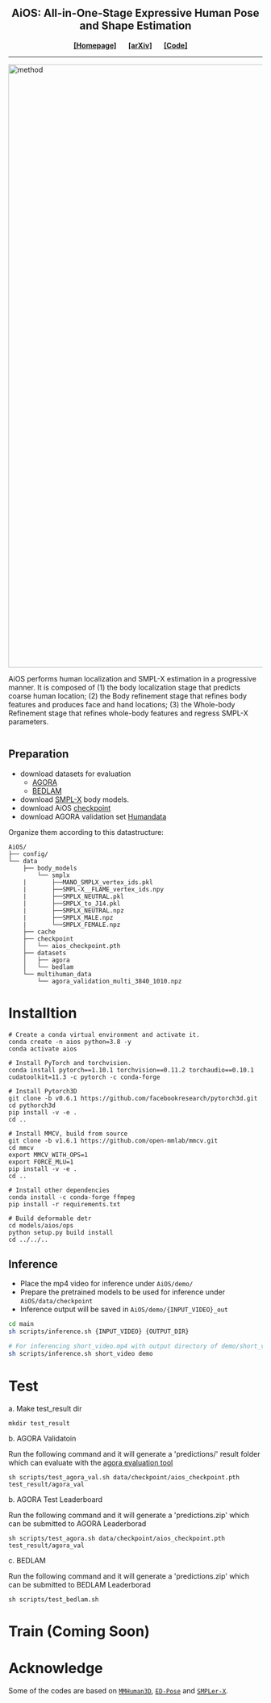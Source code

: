 <div align="center">
    <h2>
      AiOS: All-in-One-Stage Expressive Human Pose and Shape Estimation
    </h2>
</div>

<div align="center">
    <a href="https://ttxskk.github.io/AiOS/" class="button"><b>[Homepage]</b></a> &nbsp;&nbsp;&nbsp;&nbsp;
    <a href="https://arxiv.org/abs/2403.17934" class="button"><b>[arXiv]</b></a> &nbsp;&nbsp;&nbsp;&nbsp;
    <a href="https://ttxskk.github.io/AiOS/" class="button"><b>[Code]</b></a> &nbsp;&nbsp;&nbsp;&nbsp;
</div>

---
<img width="1195" alt="method" src="https://github.com/ttxskk/AiOS/assets/24960075/40177dd2-886e-4f17-addc-ba4729bcc58e">

<div class="columns is-centered has-text-centered">
  <div class="column">
    <div class="content has-text-justified">
      <p>
        AiOS performs human localization and SMPL-X estimation in a progressive manner.
        It is composed of (1) the body localization stage that predicts coarse human location;
        (2) the Body refinement stage that refines body features and produces face and
        hand locations; (3) the Whole-body Refinement stage that refines whole-body features and regress SMPL-X
        parameters.
      </p>
    </div>
  </div>
</div>



## Preparation
- download datasets for evaluation
  - [AGORA](https://agora.is.tue.mpg.de/index.html)       
  - [BEDLAM](https://bedlam.is.tue.mpg.de/index.html)      
- download [SMPL-X](https://smpl-x.is.tue.mpg.de/) body models.
- download AiOS [checkpoint]()
- download AGORA validation set [Humandata](https://drive.google.com/file/d/1cjCVwrFdZ9qMXsA_yaZa3_plYYK8uyPU/view?usp=sharing)

Organize them according to this datastructure:
```text
AiOS/
├── config/
└── data
    ├── body_models
        └── smplx
    |       ├──MANO_SMPLX_vertex_ids.pkl
    |       ├──SMPL-X__FLAME_vertex_ids.npy
    |       ├──SMPLX_NEUTRAL.pkl
    |       ├──SMPLX_to_J14.pkl
    |       ├──SMPLX_NEUTRAL.npz
    |       ├──SMPLX_MALE.npz
    |       └──SMPLX_FEMALE.npz
    ├── cache
    ├── checkpoint
    │   └── aios_checkpoint.pth
    ├── datasets
    │   ├── agora
    │   └── bedlam
    └── multihuman_data
        └── agora_validation_multi_3840_1010.npz
```
# Installtion

```shell
# Create a conda virtual environment and activate it.
conda create -n aios python=3.8 -y
conda activate aios

# Install PyTorch and torchvision.
conda install pytorch==1.10.1 torchvision==0.11.2 torchaudio==0.10.1 cudatoolkit=11.3 -c pytorch -c conda-forge

# Install Pytorch3D
git clone -b v0.6.1 https://github.com/facebookresearch/pytorch3d.git
cd pythorch3d
pip install -v -e .
cd ..

# Install MMCV, build from source
git clone -b v1.6.1 https://github.com/open-mmlab/mmcv.git
cd mmcv
export MMCV_WITH_OPS=1
export FORCE_MLU=1
pip install -v -e .
cd ..

# Install other dependencies
conda install -c conda-forge ffmpeg
pip install -r requirements.txt 

# Build deformable detr
cd models/aios/ops
python setup.py build install
cd ../../..
```

## Inference 
- Place the mp4 video for inference under `AiOS/demo/`
- Prepare the pretrained models to be used for inference under `AiOS/data/checkpoint`
- Inference output will be saved in `AiOS/demo/{INPUT_VIDEO}_out` 

```bash
cd main
sh scripts/inference.sh {INPUT_VIDEO} {OUTPUT_DIR} 

# For inferencing short_video.mp4 with output directory of demo/short_video_out
sh scripts/inference.sh short_video demo
```
# Test
a. Make test_result dir 
```shell
mkdir test_result
```


b. AGORA Validatoin

Run the following command and it will generate a 'predictions/' result folder which can evaluate with the [agora evaluation tool](https://github.com/pixelite1201/agora_evaluation)    

```shell
sh scripts/test_agora_val.sh data/checkpoint/aios_checkpoint.pth test_result/agora_val
```


b. AGORA Test Leaderboard


Run the following command and it will generate a 'predictions.zip' which can be submitted to AGORA Leaderborad
```shell
sh scripts/test_agora.sh data/checkpoint/aios_checkpoint.pth test_result/agora_val
```


c. BEDLAM


Run the following command and it will generate a 'predictions.zip' which can be submitted to BEDLAM Leaderborad
```shell
sh scripts/test_bedlam.sh
```

# Train (Coming Soon)



# Acknowledge

Some of the codes are based on [`MMHuman3D`](https://github.com/open-mmlab/mmhuman3d/blob/main/docs/install.md), [`ED-Pose`](https://github.com/IDEA-Research/ED-Pose/tree/master) and [`SMPLer-X`](https://github.com/caizhongang/SMPLer-X).

